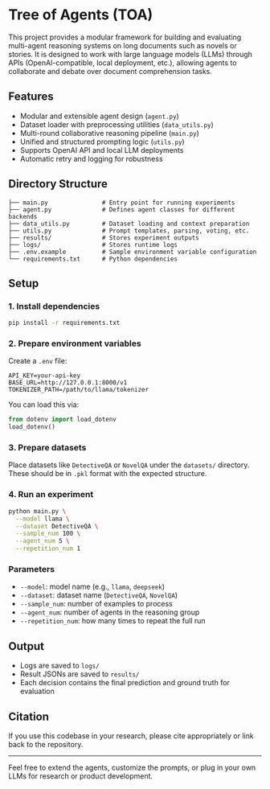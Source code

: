 # Tree of Agents (TOA)

This project provides a modular framework for building and evaluating multi-agent reasoning systems on long documents such as novels or stories. It is designed to work with large language models (LLMs) through APIs (OpenAI-compatible, local deployment, etc.), allowing agents to collaborate and debate over document comprehension tasks.

## Features

- Modular and extensible agent design (`agent.py`)
- Dataset loader with preprocessing utilities (`data_utils.py`)
- Multi-round collaborative reasoning pipeline (`main.py`)
- Unified and structured prompting logic (`utils.py`)
- Supports OpenAI API and local LLM deployments
- Automatic retry and logging for robustness

## Directory Structure

```
├── main.py               # Entry point for running experiments
├── agent.py              # Defines agent classes for different backends
├── data_utils.py         # Dataset loading and context preparation
├── utils.py              # Prompt templates, parsing, voting, etc.
├── results/              # Stores experiment outputs
├── logs/                 # Stores runtime logs
├── .env.example          # Sample environment variable configuration
└── requirements.txt      # Python dependencies
```

## Setup

### 1. Install dependencies

```bash
pip install -r requirements.txt
```

### 2. Prepare environment variables

Create a `.env` file:

```env
API_KEY=your-api-key
BASE_URL=http://127.0.0.1:8000/v1
TOKENIZER_PATH=/path/to/llama/tokenizer
```

You can load this via:

```python
from dotenv import load_dotenv
load_dotenv()
```

### 3. Prepare datasets

Place datasets like `DetectiveQA` or `NovelQA` under the `datasets/` directory. These should be in `.pkl` format with the expected structure.

### 4. Run an experiment

```bash
python main.py \
  --model llama \
  --dataset DetectiveQA \
  --sample_num 100 \
  --agent_num 5 \
  --repetition_num 1
```

### Parameters

- `--model`: model name (e.g., `llama`, `deepseek`)
- `--dataset`: dataset name (`DetectiveQA`, `NovelQA`)
- `--sample_num`: number of examples to process
- `--agent_num`: number of agents in the reasoning group
- `--repetition_num`: how many times to repeat the full run

## Output

- Logs are saved to `logs/`
- Result JSONs are saved to `results/`
- Each decision contains the final prediction and ground truth for evaluation

## Citation

If you use this codebase in your research, please cite appropriately or link back to the repository.

---

Feel free to extend the agents, customize the prompts, or plug in your own LLMs for research or product development.


